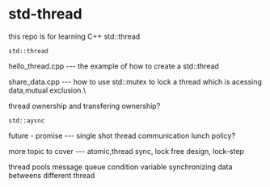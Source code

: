 # std-thread
this repo is for learning C++ std::thread
   
   ``std::thread ``

   
      
   hello_thread.cpp --- the example of how to create a std::thread

   share_data.cpp    --- how to use std::mutex to lock a thread which is acessing data,mutual exclusion.\

   thread ownership and transfering ownership?
   
    std::aysnc
   future - promise --- single shot thread communication 
    lunch policy?
    
   more topic to cover --- atomic,thread sync, lock free design, lock-step
    
   thread pools
    message queue
   condition variable
   synchronizing data betweens different thread
